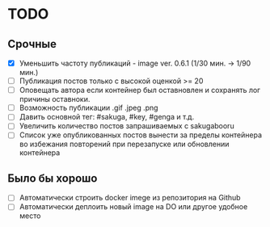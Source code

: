 # TODO

## Срочные

- [x] Уменьшить частоту публикаций - image ver. 0.6.1 (1/30 мин. -> 1/90 мин.)
- [ ] Публикация постов только с высокой оценкой >= 20
- [ ] Оповещать автора если контейнер был оставновлен и сохранять лог причины оставноки.
- [ ] Возможность публикации .gif .jpeg .png
- [ ] Давить основной тег: #sakuga, #key, #genga и т.д.
- [ ] Увеличить количество постов запрашиваемых с sakugabooru
- [ ] Список уже опубликованных постов вынести за пределы контейнера во избежания повторений при перезапуске или обновлении контейнера 

## Было бы хорошо

- [ ] Автоматически строить docker imege из репозитория на Github
- [ ] Автоматически деплоить новый image на DO или другое удобное место